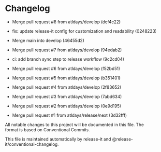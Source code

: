 # Changelog


* Merge pull request #8 from atldays/develop (dcf4c22)
* fix: update release-it config for customization and readability (0248223)
* Merge main into develop (46455d2)

* Merge pull request #7 from atldays/develop (94edab2)
* ci: add branch sync step to release workflow (9c2cd04)

* Merge pull request #6 from atldays/develop (f52bd51)
* Merge pull request #5 from atldays/develop (b351401)
* Merge pull request #4 from atldays/develop (2f83652)
* Merge pull request #3 from atldays/develop (7abd634)
* Merge pull request #2 from atldays/develop (0e9d195)
* Merge pull request #1 from atldays/release/next (3d32fff)

All notable changes to this project will be documented in this file. The format is based on Conventional Commits.

This file is maintained automatically by release-it and @release-it/conventional-changelog.
